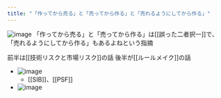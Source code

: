 ```yaml
---
title: "「作ってから売る」と「売ってから作る」と「売れるようにしてから作る」"
---
```


![image](https://gyazo.com/0c38a33a0b0e863c2608a3046d02190b/thumb/1000)
「作ってから売る」と「売ってから作る」は[[誤った二者択一]]で、「売れるようにしてから作る」もあるよねという指摘

前半は[[技術リスクと市場リスク]]の話
後半が[[ルールメイク]]の話
- ![image](https://gyazo.com/29d210207d2cf07a8656445f81866d45/thumb/1000)
    - [[SIB]]、[[PSF]]
- ![image](https://gyazo.com/0e4705536169589646bd02b2d73510f1/thumb/1000)

